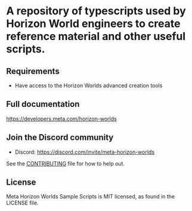 
# A repository of typescripts used by Horizon World engineers to create reference material and other useful scripts.


## Requirements
* Have access to the Horizon Worlds advanced creation tools

## Full documentation
https://developers.meta.com/horizon-worlds

## Join the Discord community
* Discord: https://discord.com/invite/meta-horizon-worlds

See the [CONTRIBUTING](CONTRIBUTING.md) file for how to help out.

## License
 Meta Horizon Worlds Sample Scripts is MIT licensed, as found in the LICENSE file.
